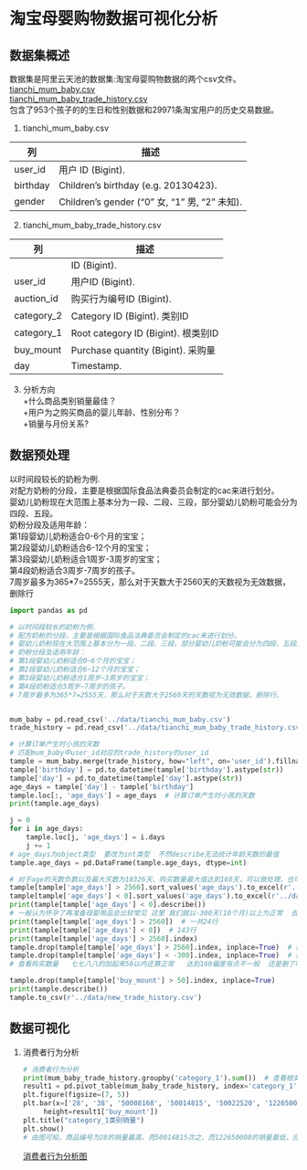 # 淘宝母婴购物数据可视化分析
## 数据集概述
数据集是阿里云天池的数据集:淘宝母婴购物数据的两个csv文件。  
[tianchi_mum_baby.csv](https://github.com/YukaKazemi/taobao-mum-baby/blob/master/data/tianchi_mum_baby.csv)  
[tianchi_mum_baby_trade_history.csv](https://github.com/YukaKazemi/taobao-mum-baby/blob/master/data/tianchi_mum_baby_trade_history.csv)  
包含了953个孩子的的生日和性别数据和29971条淘宝用户的历史交易数据。   
1. tianchi_mum_baby.csv  

| 列 | 描述 |
| ------ | ------ |  
| user_id | 用户 ID (Bigint). |  
| birthday | Children’s birthday (e.g. 20130423). |  
| gender | Children’s gender (“0” 女, “1” 男, “2” 未知). |  

2. tianchi_mum_baby_trade_history.csv

| 列 | 描述 |
| ------ | ------ |  
|  | ID (Bigint). |  
| user_id | 用户ID (Bigint). |  
| auction_id | 购买行为编号ID (Bigint). |
| category_2 | Category ID (Bigint). 类别ID |
| category_1 | Root category ID (Bigint). 根类别ID |
| buy_mount | Purchase quantity (Bigint). 采购量 |
| day | Timestamp. |    
  
3. 分析方向  
+什么商品类别销量最佳？  
+用户为之购买商品的婴儿年龄、性别分布？  
+销量与月份关系?

## 数据预处理  
以时间段较长的奶粉为例.  
对配方奶粉的分段，主要是根据国际食品法典委员会制定的cac来进行划分。  
婴幼儿奶粉现在大范围上基本分为一段、二段、三段，部分婴幼儿奶粉可能会分为四段、五段。  
奶粉分段及适用年龄：   
第1段婴幼儿奶粉适合0-6个月的宝宝；  
第2段婴幼儿奶粉适合6-12个月的宝宝；  
第3段婴幼儿奶粉适合1周岁-3周岁的宝宝；  
第4段奶粉适合3周岁-7周岁的孩子。  
7周岁最多为365*7=2555天，那么对于天数大于2560天的天数视为无效数据，删除行  
```  python
import pandas as pd

# 以时间段较长的奶粉为例.
# 配方奶粉的分段，主要是根据国际食品法典委员会制定的cac来进行划分。
# 婴幼儿奶粉现在大范围上基本分为一段、二段、三段，部分婴幼儿奶粉可能会分为四段、五段。
# 奶粉分段及适用年龄：
# 第1段婴幼儿奶粉适合0~6个月的宝宝；
# 第2段婴幼儿奶粉适合6~12个月的宝宝；
# 第3段婴幼儿奶粉适合1周岁~3周岁的宝宝；
# 第4段奶粉适合3周岁~7周岁的孩子。
# 7周岁最多为365*7=2555天，那么对于天数大于2560天的天数视为无效数据，删除行。


mum_baby = pd.read_csv('../data/tianchi_mum_baby.csv')
trade_history = pd.read_csv('../data/tianchi_mum_baby_trade_history.csv')

# 计算订单产生时小孩的天数
# 匹配mum_baby中user_id对应的trade_history的user_id
tample = mum_baby.merge(trade_history, how="left", on='user_id').fillna(0)
tample['birthday'] = pd.to_datetime(tample['birthday'].astype(str))
tample['day'] = pd.to_datetime(tample['day'].astype(str))
age_days = tample['day'] - tample['birthday']
tample.loc[:, 'age_days'] = age_days  # 计算订单产生时小孩的天数
print(tample.age_days)

j = 0
for i in age_days:
    tample.loc[j, 'age_days'] = i.days
    j += 1
# age_days为object类型  要改为int类型  不然describe无法统计年龄天数的最值
tample.age_days = pd.DataFrame(tample.age_days, dtype=int)

# 对于age的天数负数以及最大天数为10326天、购买数量最大值达到160天，可以做处理，也可以认为是正常数据不做处理
tample[tample['age_days'] > 2560].sort_values('age_days').to_excel(r'../data\age_days_gt7year.xlsx')
tample[tample['age_days'] < 0].sort_values('age_days').to_excel(r'../data/age_days_lt0year.xlsx')
print(tample[tample['age_days'] < 0].describe())
# 一般认为怀孕了再准备母婴用品会比较常见 这里 我们就以-300天(10个月)以上为正常  去掉低于-300天的购买数据
print(tample[tample['age_days'] > 2560])  # 一共24行
print(tample[tample['age_days'] < 0])  # 143行
print(tample[tample['age_days'] > 2560].index)
tample.drop(tample[tample['age_days'] > 2560].index, inplace=True)  # 删除大于2560天的行 在原始对象上修改
tample.drop(tample[tample['age_days'] < -300].index, inplace=True)  # 删除低于-300天的行
# 查看购买数量   七七八八的加起来50以内还算正常   达到160偏差有点不一般  还是删了吧

tample.drop(tample[tample['buy_mount'] > 50].index, inplace=True)
print(tample.describe())
tample.to_csv(r'../data/new_trade_history.csv')

```
## 数据可视化   
1. 消费者行为分析
   ``` python
   # 消费者行为分析
   print(mum_baby_trade_history.groupby('category_1').sum())  # 查看根类别category_1 #[6 rows x 7 columns]
   result1 = pd.pivot_table(mum_baby_trade_history, index='category_1', values='buy_mount', aggfunc=np.sum)
   plt.figure(figsize=(7, 5))
   plt.bar(x=['28', '38', '50008168', '50014815', '50022520', '122650008'],
        height=result1['buy_mount'])
   plt.title("category_1类别销量")
   plt.show()
   # 由图可知，商品编号为28的销量最高，而50014815次之，而122650008的销量最低，应对此现状提高或减少生产量或者加大宣传力度。
   
   ```
   [消费者行为分析图](https://raw.githubusercontent.com/YukaKazemi/taobao-mum-baby/cb8b7eeafcb952a93efe45843f5d3a381bd69e3d/tmp/%E6%B6%88%E8%B4%B9%E8%80%85%E8%A1%8C%E4%B8%BA%E5%88%86%E6%9E%90.svg)  
